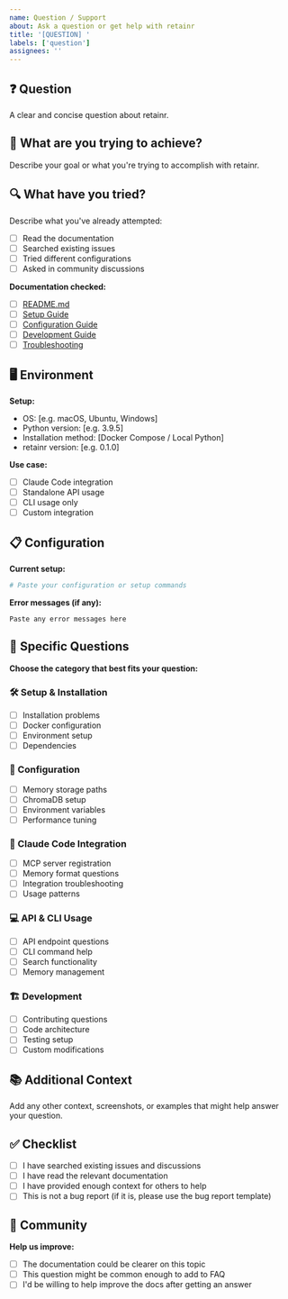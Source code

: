 ```yaml
---
name: Question / Support
about: Ask a question or get help with retainr
title: '[QUESTION] '
labels: ['question']
assignees: ''
---
```


## ❓ Question

A clear and concise question about retainr.

## 🎯 What are you trying to achieve?

Describe your goal or what you're trying to accomplish with retainr.

## 🔍 What have you tried?

Describe what you've already attempted:
- [ ] Read the documentation
- [ ] Searched existing issues
- [ ] Tried different configurations
- [ ] Asked in community discussions

**Documentation checked:**
- [ ] [README.md](../README.md)
- [ ] [Setup Guide](../docs/claude-code-integration.md)
- [ ] [Configuration Guide](../docs/configuration.md)
- [ ] [Development Guide](../docs/development.md)
- [ ] [Troubleshooting](../TROUBLESHOOTING.md)

## 🖥️ Environment

**Setup:**
- OS: [e.g. macOS, Ubuntu, Windows]
- Python version: [e.g. 3.9.5]
- Installation method: [Docker Compose / Local Python]
- retainr version: [e.g. 0.1.0]

**Use case:**
- [ ] Claude Code integration
- [ ] Standalone API usage
- [ ] CLI usage only
- [ ] Custom integration

## 📋 Configuration

**Current setup:**
```bash
# Paste your configuration or setup commands
```

**Error messages (if any):**
```
Paste any error messages here
```

## 🎨 Specific Questions

**Choose the category that best fits your question:**

### 🛠️ Setup & Installation
- [ ] Installation problems
- [ ] Docker configuration
- [ ] Environment setup
- [ ] Dependencies

### 🔧 Configuration
- [ ] Memory storage paths
- [ ] ChromaDB setup
- [ ] Environment variables
- [ ] Performance tuning

### 🤖 Claude Code Integration
- [ ] MCP server registration
- [ ] Memory format questions
- [ ] Integration troubleshooting
- [ ] Usage patterns

### 💻 API & CLI Usage
- [ ] API endpoint questions
- [ ] CLI command help
- [ ] Search functionality
- [ ] Memory management

### 🏗️ Development
- [ ] Contributing questions
- [ ] Code architecture
- [ ] Testing setup
- [ ] Custom modifications

## 📚 Additional Context

Add any other context, screenshots, or examples that might help answer your question.

## ✅ Checklist

- [ ] I have searched existing issues and discussions
- [ ] I have read the relevant documentation
- [ ] I have provided enough context for others to help
- [ ] This is not a bug report (if it is, please use the bug report template)

## 🤝 Community

**Help us improve:**
- [ ] The documentation could be clearer on this topic
- [ ] This question might be common enough to add to FAQ
- [ ] I'd be willing to help improve the docs after getting an answer